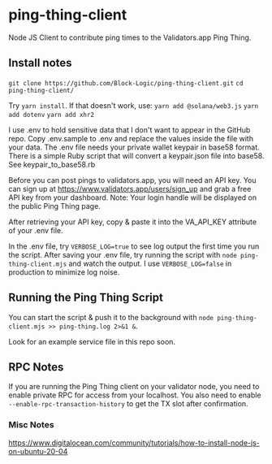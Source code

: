 # ping-thing-client
Node JS Client to contribute ping times to the Validators.app Ping Thing.

## Install notes
`git clone https://github.com/Block-Logic/ping-thing-client.git`
`cd ping-thing-client/`

Try `yarn install`. If that doesn't work, use:
`yarn add @solana/web3.js`
`yarn add dotenv`
`yarn add xhr2`

I use .env to hold sensitive data that I don't want to appear in the GitHub repo. Copy .env.sample to .env and replace the values inside the file with your data. The .env file needs your private wallet keypair in base58 format. There is a simple Ruby script that will convert a keypair.json file into base58. See keypair_to_base58.rb

Before you can post pings to validators.app, you will need an API key. You can sign up at https://www.validators.app/users/sign_up and grab a free API key from your dashboard. Note: Your login handle will be displayed on the public Ping Thing page.

After retrieving your API key, copy & paste it into the VA_API_KEY attribute of your .env file.

In the .env file, try `VERBOSE_LOG=true` to see log output the first time you run the script. After saving your .env file, try running the script with `node ping-thing-client.mjs` and watch the output. I use `VERBOSE_LOG=false` in production to minimize log noise.

## Running the Ping Thing Script
You can start the script & push it to the background with `node ping-thing-client.mjs >> ping-thing.log 2>&1 &`.

Look for an example service file in this repo soon.

## RPC Notes
If you are running the Ping Thing client on your validator node, you need to enable private RPC for access from your localhost. You also need to enable `--enable-rpc-transaction-history` to get the TX slot after confirmation.

### Misc Notes
https://www.digitalocean.com/community/tutorials/how-to-install-node-js-on-ubuntu-20-04
